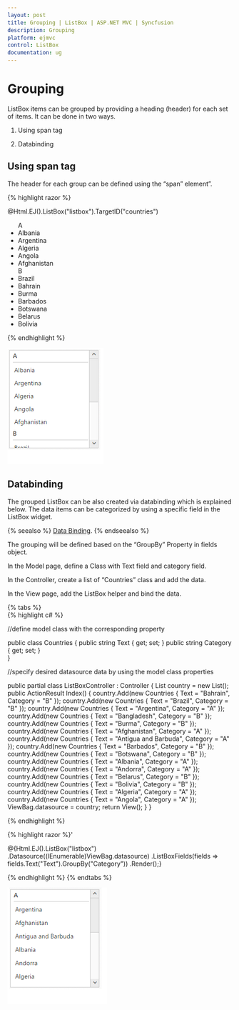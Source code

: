 ```yaml
---
layout: post
title: Grouping | ListBox | ASP.NET MVC | Syncfusion
description: Grouping
platform: ejmvc
control: ListBox
documentation: ug
---
```


# Grouping

ListBox items can be grouped by providing a heading (header) for each set of items. It can be done in two ways.

1. Using span tag

2. Databinding


## Using span tag

The header for each group can be defined using the “span” element”. 

{% highlight razor %}

@Html.EJ().ListBox("listbox").TargetID("countries")

<!--grouped listbox-->
<ul id="countries">
    <!--header-->
    <span>A</span>
    <li>Albania</li>
    <li>Argentina</li>
    <li>Algeria</li>
    <li>Angola</li>
    <li>Afghanistan</li>
    <!--header-->
    <span>B</span>
    <li>Brazil</li>
    <li>Bahrain</li>
    <li>Burma</li>
    <li>Barbados</li>
    <li>Botswana</li>
    <li>Belarus</li>
    <li>Bolivia</li>
</ul>


{% endhighlight %}


![](Grouping_images\Grouping_img1.png)


## Databinding

The grouped ListBox can be also created via databinding which is explained below. The data items can be categorized by using a specific field in the ListBox widget.

{% seealso %} [Data Binding](http://help.syncfusion.com/aspnetmvc/listbox/data-binding). {% endseealso %}

The grouping will be defined based on the “GroupBy” Property in fields object.

In the Model page, define a Class with Text field and category field.

In the Controller, create a list of “Countries” class and add the data.

In the View page, add the ListBox helper and bind the data.

{% tabs %}        
{% highlight c# %}

//define model class with the corresponding property

public class Countries
    {
            public string Text { get; set; }
            public string Category { get; set; }        
    }
    
//specify desired datasource data by using the model class properties

public partial class ListBoxController : Controller
        {
            List<Countries> country = new List<Countries>();
            public ActionResult Index()
            {
                country.Add(new Countries { Text = "Bahrain", Category = "B" });
                country.Add(new Countries { Text = "Brazil", Category = "B" });
                country.Add(new Countries { Text = "Argentina", Category = "A" });
                country.Add(new Countries { Text = "Bangladesh", Category = "B" });
                country.Add(new Countries { Text = "Burma", Category = "B" });
                country.Add(new Countries { Text = "Afghanistan", Category = "A" });
                country.Add(new Countries { Text = "Antigua and Barbuda", Category = "A" });
                country.Add(new Countries { Text = "Barbados", Category = "B" });
                country.Add(new Countries { Text = "Botswana", Category = "B" });
                country.Add(new Countries { Text = "Albania", Category = "A" });
                country.Add(new Countries { Text = "Andorra", Category = "A" });
                country.Add(new Countries { Text = "Belarus", Category = "B" });
                country.Add(new Countries { Text = "Bolivia", Category = "B" });
                country.Add(new Countries { Text = "Algeria", Category = "A" });
                country.Add(new Countries { Text = "Angola", Category = "A" });
                ViewBag.datasource = country;
                return View();
            }
        }

{% endhighlight %}

{% highlight razor %}'

@{Html.EJ().ListBox("listbox")
      .Datasource((IEnumerable<Countries>)ViewBag.datasource)
      .ListBoxFields(fields => fields.Text("Text").GroupBy("Category"))
      .Render();}


{% endhighlight %}
{% endtabs %}


 ![](Grouping_images\Grouping_img2.png)



